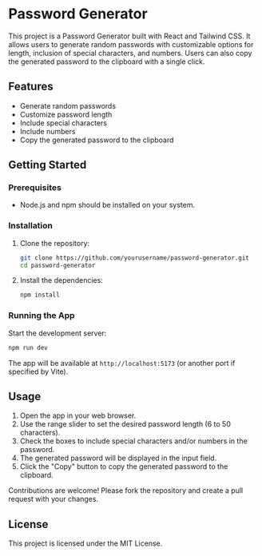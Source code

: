 # Password Generator

This project is a Password Generator built with React and Tailwind CSS. It allows users to generate random passwords with customizable options for length, inclusion of special characters, and numbers. Users can also copy the generated password to the clipboard with a single click.

## Features

- Generate random passwords
- Customize password length
- Include special characters
- Include numbers
- Copy the generated password to the clipboard

## Getting Started

### Prerequisites

- Node.js and npm should be installed on your system.

### Installation

1. Clone the repository:
   ```bash
   git clone https://github.com/yourusername/password-generator.git
   cd password-generator
   ```

2. Install the dependencies:
   ```bash
   npm install
   ```

### Running the App

Start the development server:
```bash
npm run dev
```

The app will be available at `http://localhost:5173` (or another port if specified by Vite).

## Usage

1. Open the app in your web browser.
2. Use the range slider to set the desired password length (6 to 50 characters).
3. Check the boxes to include special characters and/or numbers in the password.
4. The generated password will be displayed in the input field.
5. Click the "Copy" button to copy the generated password to the clipboard.


Contributions are welcome! Please fork the repository and create a pull request with your changes.

## License

This project is licensed under the MIT License.


